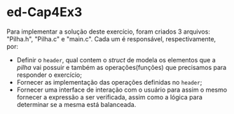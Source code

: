 # ed-Cap4Ex3

Para implementar a solução deste exercício, foram criados 3 arquivos: "Pilha.h", "Pilha.c" e "main.c". Cada um é responsável, respectivamente, por:

* Definir o `header`, qual contem o _struct_ de modela os elementos que a _pilha_ vai possuir e também as operações(funções) que precisamos para responder o exercício;
* Fornecer as implementação das operações definidas no `header`;
* Fornecer uma interface de interação com o usuário para assim o mesmo fornecer a expressão a ser verificada, assim como a lógica para determinar se a mesma está balanceada.
